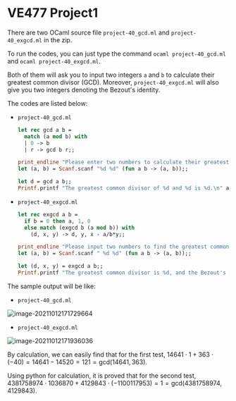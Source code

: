# VE477 Project1

There are two OCaml source file `project-40_gcd.ml` and `project-40_exgcd.ml` in the zip.

To run the codes, you can just type the command `ocaml project-40_gcd.ml` and `ocaml project-40_exgcd.ml`. 

Both of them will ask you to input two integers `a` and `b` to calculate their greatest common divisor (GCD). Moreover, `project-40_exgcd.ml` will also give you two integers denoting the Bezout's identity.

The codes are listed below:

* `project-40_gcd.ml`

  ```ocaml
  let rec gcd a b = 
    match (a mod b) with
    | 0 -> b
    | r -> gcd b r;;
  
  print_endline "Please enter two numbers to calculate their greatest common divisor: ";;
  let (a, b) = Scanf.scanf "%d %d" (fun a b -> (a, b));;
  
  let d = gcd a b;;
  Printf.printf "The greatest common divisor of %d and %d is %d.\n" a b d;;
  ```

  

* `project-40_exgcd.ml`

  ```ocaml
  let rec exgcd a b = 
    if b = 0 then a, 1, 0
    else match (exgcd b (a mod b)) with
      (d, x, y) -> d, y, x - a/b*y;;
  
  print_endline "Please input two numbers to find the greatest common divisor: ";;
  let (a, b) = Scanf.scanf " %d %d" (fun a b -> (a, b));;
  
  let (d, x, y) = exgcd a b;;
  Printf.printf "The greatest common divisor is %d, and the Bezout's identity for the two numbers is %d and %d\n" d x y;;
  ```

The sample output will be like:

* `project-40_gcd.ml`

![image-20211012171729664](C:\Users\JamesXia\AppData\Roaming\Typora\typora-user-images\image-20211012171729664.png)

* `project-40_exgcd.ml`

![image-20211012171936036](C:\Users\JamesXia\AppData\Roaming\Typora\typora-user-images\image-20211012171936036.png)

By calculation, we can easily find that for the first test, $14641\cdot 1 + 363\cdot(-40) = 14641-14520 = 121 = \text{gcd}(14641, 363)$.

Using python for calculation, it is proved that for the second test, $4381758974\cdot 1036870 + 4129843\cdot (-1100117953) = 1 = \text{gcd}(4381758974, 4129843)$.


